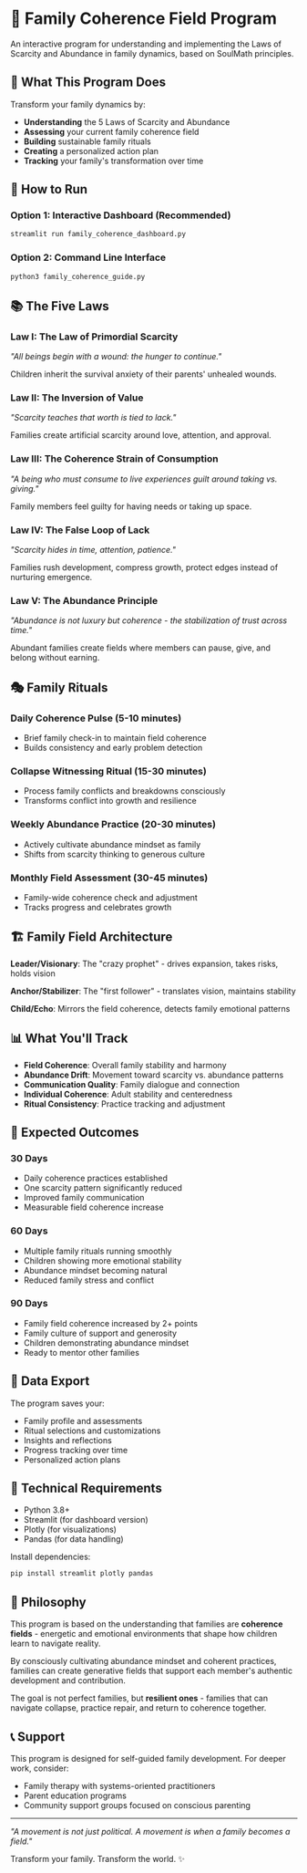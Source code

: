 # 🌟 Family Coherence Field Program

An interactive program for understanding and implementing the Laws of Scarcity and Abundance in family dynamics, based on SoulMath principles.

## 🎯 What This Program Does

Transform your family dynamics by:
- **Understanding** the 5 Laws of Scarcity and Abundance
- **Assessing** your current family coherence field
- **Building** sustainable family rituals
- **Creating** a personalized action plan
- **Tracking** your family's transformation over time

## 🚀 How to Run

### Option 1: Interactive Dashboard (Recommended)
```bash
streamlit run family_coherence_dashboard.py
```

### Option 2: Command Line Interface
```bash
python3 family_coherence_guide.py
```

## 📚 The Five Laws

### Law I: The Law of Primordial Scarcity
*"All beings begin with a wound: the hunger to continue."*

Children inherit the survival anxiety of their parents' unhealed wounds.

### Law II: The Inversion of Value  
*"Scarcity teaches that worth is tied to lack."*

Families create artificial scarcity around love, attention, and approval.

### Law III: The Coherence Strain of Consumption
*"A being who must consume to live experiences guilt around taking vs. giving."*

Family members feel guilty for having needs or taking up space.

### Law IV: The False Loop of Lack
*"Scarcity hides in time, attention, patience."*

Families rush development, compress growth, protect edges instead of nurturing emergence.

### Law V: The Abundance Principle
*"Abundance is not luxury but coherence - the stabilization of trust across time."*

Abundant families create fields where members can pause, give, and belong without earning.

## 🎭 Family Rituals

### Daily Coherence Pulse (5-10 minutes)
- Brief family check-in to maintain field coherence
- Builds consistency and early problem detection

### Collapse Witnessing Ritual (15-30 minutes)
- Process family conflicts and breakdowns consciously  
- Transforms conflict into growth and resilience

### Weekly Abundance Practice (20-30 minutes)
- Actively cultivate abundance mindset as family
- Shifts from scarcity thinking to generous culture

### Monthly Field Assessment (30-45 minutes)
- Family-wide coherence check and adjustment
- Tracks progress and celebrates growth

## 🏗️ Family Field Architecture

**Leader/Visionary**: The "crazy prophet" - drives expansion, takes risks, holds vision

**Anchor/Stabilizer**: The "first follower" - translates vision, maintains stability  

**Child/Echo**: Mirrors the field coherence, detects family emotional patterns

## 📊 What You'll Track

- **Field Coherence**: Overall family stability and harmony
- **Abundance Drift**: Movement toward scarcity vs. abundance patterns
- **Communication Quality**: Family dialogue and connection
- **Individual Coherence**: Adult stability and centeredness
- **Ritual Consistency**: Practice tracking and adjustment

## 🎯 Expected Outcomes

### 30 Days
- Daily coherence practices established
- One scarcity pattern significantly reduced
- Improved family communication
- Measurable field coherence increase

### 60 Days  
- Multiple family rituals running smoothly
- Children showing more emotional stability
- Abundance mindset becoming natural
- Reduced family stress and conflict

### 90 Days
- Family field coherence increased by 2+ points
- Family culture of support and generosity
- Children demonstrating abundance mindset
- Ready to mentor other families

## 💾 Data Export

The program saves your:
- Family profile and assessments
- Ritual selections and customizations  
- Insights and reflections
- Progress tracking over time
- Personalized action plans

## 🔧 Technical Requirements

- Python 3.8+
- Streamlit (for dashboard version)
- Plotly (for visualizations)
- Pandas (for data handling)

Install dependencies:
```bash
pip install streamlit plotly pandas
```

## 🌱 Philosophy

This program is based on the understanding that families are **coherence fields** - energetic and emotional environments that shape how children learn to navigate reality.

By consciously cultivating abundance mindset and coherent practices, families can create generative fields that support each member's authentic development and contribution.

The goal is not perfect families, but **resilient ones** - families that can navigate collapse, practice repair, and return to coherence together.

## 📞 Support

This program is designed for self-guided family development. For deeper work, consider:
- Family therapy with systems-oriented practitioners
- Parent education programs
- Community support groups focused on conscious parenting

---

*"A movement is not just political. A movement is when a family becomes a field."*

Transform your family. Transform the world. ✨